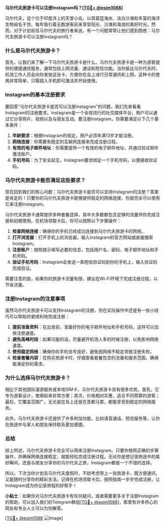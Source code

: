 **马尔代夫旅游卡可以注册Instagram吗？[[TG💪+ @esim1088](https://t.me/s/esim1088)]**

马尔代夫，这个位于印度洋上的天堂小岛，以其碧蓝海水、洁白沙滩和丰富的海洋生物闻名于世。每年吸引着无数游客前来享受阳光、沙滩和海浪的美好时光。然而，对于计划前往马尔代夫的旅行者来说，有一个问题常常让他们感到困惑：马尔代夫旅游卡可以注册Instagram吗？

### 什么是马尔代夫旅游卡？

首先，让我们来了解一下马尔代夫旅游卡是什么。马尔代夫旅游卡是一种为游客提供的便捷通信服务，通常包括上网流量、通话和短信功能。当你抵达马尔代夫时，机场工作人员会向你发放这张卡，方便你在岛上进行日常通讯和上网。这种卡的使用非常简单，只需插入手机即可激活并开始使用。

### Instagram的基本注册要求

要回答“马尔代夫旅游卡是否可以注册Instagram”的问题，我们先来看看Instagram的注册要求。Instagram是一个全球流行的社交媒体平台，用户可以通过它分享照片、视频以及与朋友互动。要注册Instagram，你需要满足以下几个基本条件：

1. **年龄要求**：根据Instagram的规定，用户必须年满13岁才能注册。
2. **网络连接**：你需要有稳定的互联网连接来完成注册过程。
3. **有效的电子邮件地址**：你需要提供一个有效的电子邮件地址，并通过验证邮件激活账户。
4. **手机号码**：为了安全起见，Instagram要求绑定一个手机号码，以便接收验证码。

### 马尔代夫旅游卡能否满足这些要求？

现在回到我们的核心问题：马尔代夫旅游卡是否可以支持Instagram的注册？答案是肯定的！只要你的马尔代夫旅游卡能够提供稳定的网络连接，你就完全可以使用它来注册Instagram。

马尔代夫旅游卡通常提供多种套餐选择，其中大多数都包含足够的流量供你完成注册和初期使用。在机场领取卡后，你可以按照以下步骤操作：

1. **检查网络连接**：确保你的手机已经成功连接到马尔代夫旅游卡的网络。
2. **打开浏览器**：打开手机上的浏览器，输入Instagram的官方网站或直接搜索Instagram。
3. **注册账户**：按照提示填写必要的信息，包括用户名、密码、电子邮件地址和手机号码。
4. **验证手机号码**：Instagram会发送一条短信验证码到你的手机上，输入验证码完成验证。

需要注意的是，如果你的旅游卡流量有限，建议在Wi-Fi环境下完成注册过程，以节省流量。

### 注册Instagram的注意事项

虽然马尔代夫旅游卡可以支持Instagram的注册，但在实际操作中还是有一些小技巧可以帮助你更顺利地完成注册：

1. **提前准备资料**：在出发前，准备好你的电子邮件地址和手机号码，这样可以加快注册速度。
2. **避免高峰时段**：如果可能的话，尽量避开机场人多的时候注册，以免影响网络速度。
3. **使用稳定网络**：确保你的手机信号良好，避免因网络不稳定导致注册失败。
4. **检查套餐内容**：在购买旅游卡时，仔细查看套餐包含的流量和服务范围，确保能满足你的需求。

### 为什么选择马尔代夫旅游卡？

相比于其他国际漫游服务或本地SIM卡，马尔代夫旅游卡具有很多优势。首先，它专为游客设计，使用起来非常方便；其次，价格相对实惠，适合不同预算的游客；最后，它覆盖范围广，无论是在岛上还是在首都马累，都能享受到稳定的网络服务。

此外，马尔代夫旅游卡还提供了许多附加功能，比如语音通话、短信服务等，让你在旅途中与家人和朋友保持联系更加便捷。

### 总结

综上所述，马尔代夫旅游卡完全可以用来注册Instagram。只要你按照正确的步骤操作，并确保网络连接稳定，就能轻松完成注册过程。无论你是想记录旅途中的美好瞬间，还是与朋友分享你的马尔代夫之旅，Instagram都是一个不错的选择。

所以，下次当你计划去马尔代夫度假时，不妨考虑带上一张旅游卡，既方便通讯，又能随时分享你的精彩生活。记得在机场领取卡后，按照指南一步步完成注册，让Instagram成为你记录旅程的好帮手！

**小贴士**：如果你对马尔代夫旅游卡有任何疑问，或者需要更多关于注册Instagram的帮助，可以加入我们的Telegram群组[[TG💪+ @esim1088](https://t.me/s/esim1088)]，那里有许多热心的网友和专业人士可以为你解答。

[[TG💪+ @esim1088](https://t.me/s/esim1088) ![Image](https://i.postimg.cc/4NQfJmqS/Snipaste-2025-05-13-00-14-12.png)]